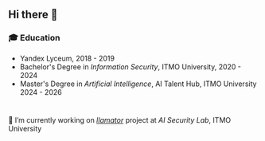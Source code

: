 ## Hi there 👋

### 🎓 Education
- Yandex Lyceum, 2018 - 2019
- Bachelor's Degree in *Information Security*, ITMO University, 2020 - 2024
- Master's Degree in *Artificial Intelligence*, AI Talent Hub, ITMO University 2024 - 2026

#
🔭 I’m currently working on _[llamator](https://github.com/RomiconEZ/llamator)_ project at _AI Security Lab_, ITMO University  
